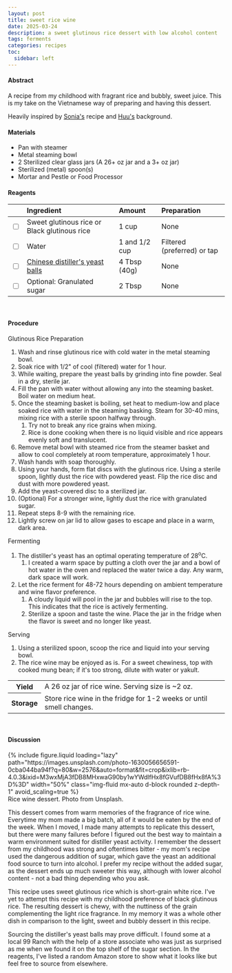 ```yaml
---
layout: post
title: sweet rice wine
date: 2025-03-24
description: a sweet glutinous rice dessert with low alcohol content
tags: ferments
categories: recipes
toc: 
  sidebar: left
---
```


#### Abstract

A recipe from my childhood with fragrant rice and bubbly, sweet juice. This is my take on the Vietnamese way of preparing and having this dessert.

Heavily inspired by [Sonia's](http://nasilemaklover.blogspot.com/2015/11/homemade-yellow-glutinous-rice-wine.html) recipe and [Huu's](https://vietstreetfoods.blogspot.com/2013/10/sweet-fermented-rice-com-ruou.html) background.

#### Materials

- Pan with steamer
- Metal steaming bowl
- 2 Sterilized clear glass jars (A 26+ oz jar and a 3+ oz jar)
- Sterilized (metal) spoon(s)
- Mortar and Pestle or Food Processor

#### Reagents

||Ingredient|Amount|Preparation|
|:---|:---|:---|:---|
|<input type="checkbox">|Sweet glutinous rice or Black glutinous rice|1 cup|None|
|<input type="checkbox">|Water|1 and 1/2 cup|Filtered (preferred) or tap|
|<input type="checkbox">|[Chinese distiller's yeast balls](https://www.amazon.com/HanHeng-Taste-Shanghai-Yeast-Balls/dp/B01DHHD6BC)|4 Tbsp (40g)|None|
|<input type="checkbox">|Optional: Granulated sugar|2 Tbsp|None|

<br>

#### Procedure

Glutinous Rice Preparation
1. Wash and rinse glutinous rice with cold water in the metal steaming bowl.
2. Soak rice with 1/2" of cool (filtered) water for 1 hour.
3. While waiting, prepare the yeast balls by grinding into fine powder. Seal in a dry, sterile jar.
4. Fill the pan with water without allowing any into the steaming basket. Boil water on medium heat.
5. Once the steaming basket is boiling, set heat to medium-low and place soaked rice with water in the steaming basking. Steam for 30-40 mins, mixing rice with a sterile spoon halfway through.
   1. Try not to break any rice grains when mixing.
   2. Rice is done cooking when there is no liquid visible and rice appears evenly soft and translucent.
6. Remove metal bowl with steamed rice from the steamer basket and allow to cool completely at room temperature, approximately 1 hour.
7. Wash hands with soap thoroughly.
8. Using your hands, form flat discs with the glutinous rice. Using a sterile spoon, lightly dust the rice with powdered yeast. Flip the rice disc and dust with more powdered yeast.
9.  Add the yeast-covered disc to a sterilized jar.
10. (Optional) For a stronger wine, lightly dust the rice with granulated sugar.
11. Repeat steps 8-9 with the remaining rice.
12. Lightly screw on jar lid to allow gases to escape and place in a warm, dark area.

Fermenting
1.  The distiller's yeast has an optimal operating temperature of 28<sup>o</sup>C. 
    1.  I created a warm space by putting a cloth over the jar and a bowl of hot water in the oven and replaced the water twice a day. Any warm, dark space will work.
2.  Let the rice ferment for 48-72 hours depending on ambient temperature and wine flavor preference.
    1.  A cloudy liquid will pool in the jar and bubbles will rise to the top. This indicates that the rice is actively fermenting.
    2.  Sterilize a spoon and taste the wine. Place the jar in the fridge when the flavor is sweet and no longer like yeast.

Serving
1.  Using a sterilized spoon, scoop the rice and liquid into your serving bowl.
2.  The rice wine may be enjoyed as is. For a sweet chewiness, top with cooked mung bean; if it's too strong, dilute with water or yakult.
   
<table>
  <tr>
    <th>Yield</th>
    <td>A 26 oz jar of rice wine. Serving size is ~2 oz.</td>
  </tr>
  <tr>
    <th>Storage</th>
    <td>Store rice wine in the fridge for 1-2 weeks or until smell changes.</td>
  </tr>
</table><br>


#### Discussion

<div class="row mt-3">
    <div class="col-sm mt-3 mt-md-0">
        {% include figure.liquid 
        loading="lazy" 
        path="https://images.unsplash.com/photo-1630056656591-0cba044ba94f?q=80&w=2576&auto=format&fit=crop&ixlib=rb-4.0.3&ixid=M3wxMjA3fDB8MHxwaG90by1wYWdlfHx8fGVufDB8fHx8fA%3D%3D" 
        width="50%" 
        class="img-fluid mx-auto d-block rounded z-depth-1" 
        avoid_scaling=true %}
    </div>
</div>
<div class="caption">
    Rice wine dessert. Photo from Unsplash.
</div>

This dessert comes from warm memories of the fragrance of rice wine. Everytime my mom made a big batch, all of it would be eaten by the end of the week. When I moved, I made many attempts to replicate this dessert, but there were many failures before I figured out the best way to maintain a warm environment suited for distiller yeast activity. I remember the dessert from my childhood was strong and oftentimes bitter - my mom's recipe used the dangerous addition of sugar, which gave the yeast an additional food source to turn into alcohol. I prefer my recipe without the added sugar, as the dessert ends up much sweeter this way, although with lower alcohol content - not a bad thing depending who you ask.

This recipe uses sweet glutinous rice which is short-grain white rice. I've yet to attempt this recipe with my childhood preference of black glutinous rice. The resulting dessert is chewy, with the nuttiness of the grain complementing the light rice fragrance. In my memory it was a whole other dish in comparison to the light, sweet and bubbly dessert in this recipe.

Sourcing the distiller's yeast balls may prove difficult. I found some at a local 99 Ranch with the help of a store associate who was just as surprised as me when we found it on the top shelf of the sugar section. In the reagents, I've listed a random Amazon store to show what it looks like but feel free to source from elsewhere.